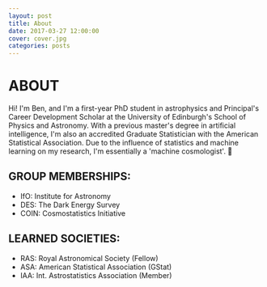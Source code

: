 ```yaml
---
layout: post
title: About
date: 2017-03-27 12:00:00
cover: cover.jpg
categories: posts
---
```


# ABOUT

Hi! I'm Ben, and I'm a first-year PhD student in astrophysics and Principal's Career Development Scholar at the University of Edinburgh's School of Physics and Astronomy. With a previous master's degree in artificial intelligence, I'm also an accredited Graduate Statistician with the American Statistical Association. Due to the influence of statistics and machine learning on my research, I'm essentially a 'machine cosmologist'. 🙂

## GROUP MEMBERSHIPS:

* IfO: Institute for Astronomy
* DES: The Dark Energy Survey
* COIN: Cosmostatistics Initiative

## LEARNED SOCIETIES:

* RAS: Royal Astronomical Society (Fellow)
* ASA: American Statistical Association (GStat)
* IAA: Int. Astrostatistics Association (Member)
